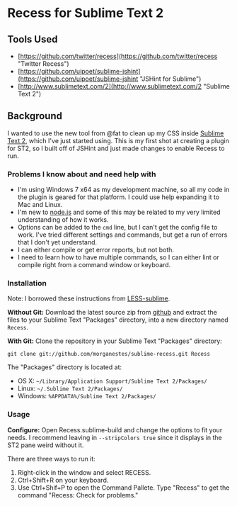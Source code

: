 # Recess for Sublime Text 2 #

## Tools Used ##
- [https://github.com/twitter/recess](https://github.com/twitter/recess "Twitter Recess")
- [https://github.com/uipoet/sublime-jshint](https://github.com/uipoet/sublime-jshint "JSHint for Sublime")
- [http://www.sublimetext.com/2](http://www.sublimetext.com/2 "Sublime Text 2")

## Background ##
I wanted to use the new tool from @fat to clean up my CSS inside [Sublime Text 2](http://www.sublimetext.com/2 "Sublime Text 2"), which I've just started using. This is my first shot at creating a plugin for ST2, so I built off of JSHint and just made changes to enable Recess to run.

### Problems I know about and need help with ###
- I'm using Windows 7 x64 as my development machine, so all my code in the plugin is geared for that platform. I could use help expanding it to Mac and Linux.
- I'm new to [node.js](http://nodejs.org/) and some of this may be related to my very limited understanding of how it works.
- Options can be added to the `cmd` line, but I can't get the config file to work. I've tried different settings and commands, but get a run of errors that I don't yet understand.
- I can either compile or get error reports, but not both.
- I need to learn how to have multiple commands, so I can either lint or compile right from a command window or keyboard.

### Installation ###
Note: I borrowed these instructions from [LESS-sublime](https://github.com/danro/LESS-sublime/blob/master/readme.md "LESS-sublime readme").

**Without Git:** Download the latest source zip from [github](https://github.com/morganestes/sublime-recess/zipball/master) and extract the files to your Sublime Text "Packages" directory, into a new directory named `Recess`.

**With Git:** Clone the repository in your Sublime Text "Packages" directory:

    git clone git://github.com/morganestes/sublime-recess.git Recess

The "Packages" directory is located at:

* OS X:
    `~/Library/Application Support/Sublime Text 2/Packages/`
* Linux:
    `~/.Sublime Text 2/Packages/`
* Windows:
    `%APPDATA%/Sublime Text 2/Packages/`

### Usage ###
**Configure:** Open Recess.sublime-build and change the options to fit your needs. I recommend leaving in `--stripColors true` since it displays in the ST2 pane weird without it.

There are three ways to run it:

1. Right-click in the window and select RECESS.
2. Ctrl+Shift+R on your keyboard.
3. Use Ctrl+Shif+P to open the Command Pallete. Type "Recess" to get the command "Recess: Check for problems."


